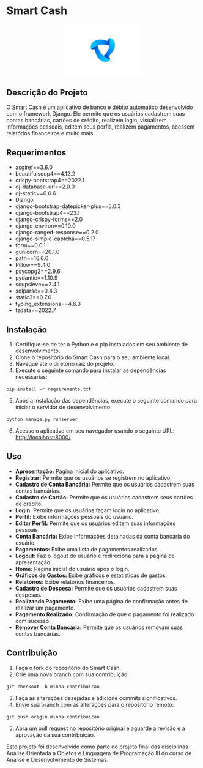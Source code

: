 # Smart Cash

<div align="center">

 <img src="static_files/symbol.png" alt="smart cash" style="width: 200px; height: auto;">

</div>

## Descrição do Projeto
O Smart Cash é um aplicativo de banco e débito automático desenvolvido com o framework Django. Ele permite que os usuários cadastrem suas contas bancárias, cartões de crédito, realizem login, visualizem informações pessoais, editem seus perfis, realizem pagamentos, acessem relatórios financeiros e muito mais.

## Requerimentos
- asgiref==3.6.0
- beautifulsoup4==4.12.2
- crispy-bootstrap4==2022.1
- dj-database-url==2.0.0
- dj-static==0.0.6
- Django
- django-bootstrap-datepicker-plus==5.0.3
- django-bootstrap4==23.1
- django-crispy-forms==2.0
- django-environ==0.10.0
- django-ranged-response==0.2.0
- django-simple-captcha==0.5.17
- form==0.0.1
- gunicorn==20.1.0
- path==16.6.0
- Pillow==9.4.0
- psycopg2==2.9.6
- pydantic==1.10.9
- soupsieve==2.4.1
- sqlparse==0.4.3
- static3==0.7.0
- typing_extensions==4.6.3
- tzdata==2022.7

## Instalação
1. Certifique-se de ter o Python e o pip instalados em seu ambiente de desenvolvimento.
2. Clone o repositório do Smart Cash para o seu ambiente local.
3. Navegue até o diretório raiz do projeto.
4. Execute o seguinte comando para instalar as dependências necessárias:

`pip install -r requirements.txt`

5. Após a instalação das dependências, execute o seguinte comando para iniciar o servidor de desenvolvimento:

`python manage.py runserver`

6. Acesse o aplicativo em seu navegador usando o seguinte URL: [http://localhost:8000/](http://localhost:8000/)

## Uso
- **Apresentação:** Página inicial do aplicativo.
- **Registrar:** Permite que os usuários se registrem no aplicativo.
- **Cadastro de Conta Bancária:** Permite que os usuários cadastrem suas contas bancárias.
- **Cadastro de Cartão:** Permite que os usuários cadastrem seus cartões de crédito.
- **Login:** Permite que os usuários façam login no aplicativo.
- **Perfil:** Exibe informações pessoais do usuário.
- **Editar Perfil:** Permite que os usuários editem suas informações pessoais.
- **Conta Bancária:** Exibe informações detalhadas da conta bancária do usuário.
- **Pagamentos:** Exibe uma lista de pagamentos realizados.
- **Logout:** Faz o logout do usuário e redireciona para a página de apresentação.
- **Home:** Página inicial do usuário após o login.
- **Gráficos de Gastos:** Exibe gráficos e estatísticas de gastos.
- **Relatórios:** Exibe relatórios financeiros.
- **Cadastro de Despesa:** Permite que os usuários cadastrem suas despesas.
- **Realizando Pagamento:** Exibe uma página de confirmação antes de realizar um pagamento.
- **Pagamento Realizado:** Confirmação de que o pagamento foi realizado com sucesso.
- **Remover Conta Bancária:** Permite que os usuários removam suas contas bancárias.

## Contribuição
1. Faça o fork do repositório do Smart Cash.
2. Crie uma nova branch com sua contribuição:

`git checkout -b minha-contribuicao`

3. Faça as alterações desejadas e adicione commits significativos.
4. Envie sua branch com as alterações para o repositório remoto:

`git push origin minha-contribuicao`

5. Abra um pull request no repositório original e aguarde a revisão e a aprovação da sua contribuição.

Este projeto foi desenvolvido como parte do projeto final das disciplinas Análise Orientada a Objetos e Linguagem de Programação III do curso de Análise e Desenvolvimento de Sistemas.
